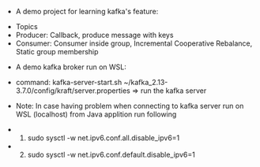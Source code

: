 - A demo project for learning kafka's feature:
+ Topics
+ Producer: Callback, produce message with keys
+ Consumer: Consumer inside group, Incremental Cooperative Rebalance, Static group membership

- A demo kafka broker run on WSL:
+ command: kafka-server-start.sh ~/kafka_2.13-3.7.0/config/kraft/server.properties => run the kafka server

- Note: In case having problem when connecting to kafka server run on WSL (localhost) from Java applition run following
+ 1. sudo sysctl -w net.ipv6.conf.all.disable_ipv6=1
+ 2. sudo sysctl -w net.ipv6.conf.default.disable_ipv6=1
